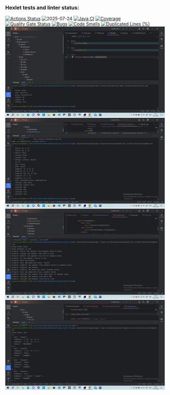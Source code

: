 ### Hexlet tests and linter status:
[![Actions Status](https://github.com/Asya-67/java-project-71/actions/workflows/hexlet-check.yml/badge.svg)](https://github.com/Asya-67/java-project-71/actions)
<img width="1920" height="1080" alt="2025-07-24" src="https://github.com/user-attachments/assets/6b1bb9f2-199d-44c3-8a3d-656f45d644e5" />
[![Java CI](https://github.com/Asya-67/java-project-71/actions/workflows/CI.yml/badge.svg)](https://github.com/Asya-67/java-project-71/actions/workflows/CI.yml)
[![Coverage](https://sonarcloud.io/api/project_badges/measure?project=Asya-67_java-project-71&metric=coverage)](https://sonarcloud.io/summary/new_code?id=Asya-67_java-project-71)
[![Quality Gate Status](https://sonarcloud.io/api/project_badges/measure?project=Asya-67_java-project-71&metric=alert_status)](https://sonarcloud.io/summary/new_code?id=Asya-67_java-project-71)
[![Bugs](https://sonarcloud.io/api/project_badges/measure?project=Asya-67_java-project-71&metric=bugs)](https://sonarcloud.io/summary/new_code?id=Asya-67_java-project-71)
[![Code Smells](https://sonarcloud.io/api/project_badges/measure?project=Asya-67_java-project-71&metric=code_smells)](https://sonarcloud.io/summary/new_code?id=Asya-67_java-project-71)
[![Duplicated Lines (%)](https://sonarcloud.io/api/project_badges/measure?project=Asya-67_java-project-71&metric=duplicated_lines_density)](https://sonarcloud.io/summary/new_code?id=Asya-67_java-project-71)
![Пример работы приложения](assets/2025-07-30.png)
![Пример работы приложения](assets/222.png)
![Пример работы приложения](assets/2025-07-31.png)
![Пример работы приложения](assets/2025-07-31-(1).png)